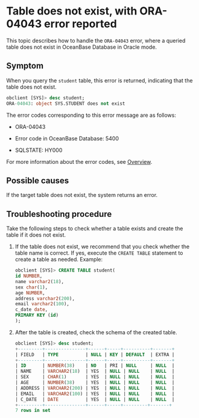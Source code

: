 # Table does not exist, with ORA-04043 error reported

This topic describes how to handle the `ORA-04043` error, where a queried table does not exist in OceanBase Database in Oracle mode. 

## Symptom

When you query the `student` table, this error is returned, indicating that the table does not exist. 

```sql
obclient [SYS]> desc student;
ORA-04043: object SYS.STUDENT does not exist
```

The error codes corresponding to this error message are as follows:

* ORA-04043

* Error code in OceanBase Database: 5400

* SQLSTATE: HY000

For more information about the error codes, see [Overview](../../../7.reference/5.system-reference/7.error-code-for-oracle/1.use-error-information.md). 

## Possible causes

If the target table does not exist, the system returns an error. 

## Troubleshooting procedure

Take the following steps to check whether a table exists and create the table if it does not exist. 

1. If the table does not exist, we recommend that you check whether the table name is correct. If yes, execute the `CREATE TABLE` statement to create a table as needed. Example:

   ```sql
   obclient [SYS]> CREATE TABLE student(
   id NUMBER,
   name varchar2(18),
   sex char(1),
   age NUMBER,
   address varchar2(200),
   email varchar2(100),
   c_date date,
   PRIMARY KEY (id)
   );
   ```

2. After the table is created, check the schema of the created table. 

   ```sql
   obclient [SYS]> desc student;
   +---------+---------------+------+-----+----------+-------+
   | FIELD   | TYPE          | NULL | KEY | DEFAULT  | EXTRA |
   +---------+---------------+------+-----+----------+-------+
   | ID      | NUMBER(38)    | NO   | PRI | NULL     | NULL  |
   | NAME    | VARCHAR2(18)  | YES  | NULL | NULL    | NULL  |
   | SEX     | CHAR(1)       | YES  | NULL | NULL    | NULL  |
   | AGE     | NUMBER(38)    | YES  | NULL | NULL    | NULL  |
   | ADDRESS | VARCHAR2(200) | YES  | NULL | NULL    | NULL  |
   | EMAIL   | VARCHAR2(100) | YES  | NULL | NULL    | NULL  |
   | C_DATE  | DATE          | YES  | NULL | NULL    | NULL  |
   +---------+---------------+------+-----+---------+-------+
   7 rows in set
   ```
